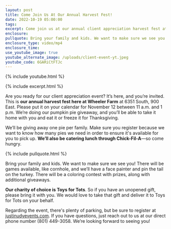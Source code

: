 ```yaml
---
layout: post
title: Come Join Us At Our Annual Harvest Fest!
date: 2022-10-19 05:00:00
tags:
excerpt: Come join us at our annual client appreciation harvest fest at Wheeler Farm
enclosure:
pullquote: Bring your family and kids. We want to make sure we see you.
enclosure_type: video/mp4
enclosure_time:
use_youtube_image: true
youtube_alternate_image: /uploads/client-event-yt.jpeg
youtube_code: 6GARiCtFTJc
---
```

{% include youtube.html %}

{% include excerpt.html %}

Are you ready for our client appreciation event? It’s here, and you’re invited. This is **our annual harvest fest here at Wheeler Farm** at 6351 South, 900 East. Please put it on your calendar for November 12 between 11 a.m. and 1 p.m. We’re doing our pumpkin pie giveaway, and you’ll be able to take it home with you and eat it or freeze it for Thanksgiving.

We’ll be giving away one pie per family. Make sure you register because we want to know how many pies we need in order to ensure it's available for you to pick up. **We’ll also be catering lunch through Chick-Fil-A**—so come hungry.

{% include pullquote.html %}

Bring your family and kids. We want to make sure we see you\! There will be games available, like cornhole, and we’ll have a face painter and pin the tail on the turkey. There will be a coloring contest with prizes, along with additional giveaways.

**Our charity of choice is Toys for Tots**. So if you have an unopened gift, please bring it with you. We would love to take that gift and deliver it to Toys for Tots on your behalf.

Regarding the event, there's plenty of parking, but be sure to register at [justinudyevents.com](https://docs.google.com/forms/d/e/1FAIpQLSfv6kvZ3ByQlgID5xsiuEy-G2LCBvc46M4nv6S9Hfdzbi1CxQ/viewform). If you have questions, just reach out to us at our direct phone number (801) 449-3058. We’re looking forward to seeing you\!